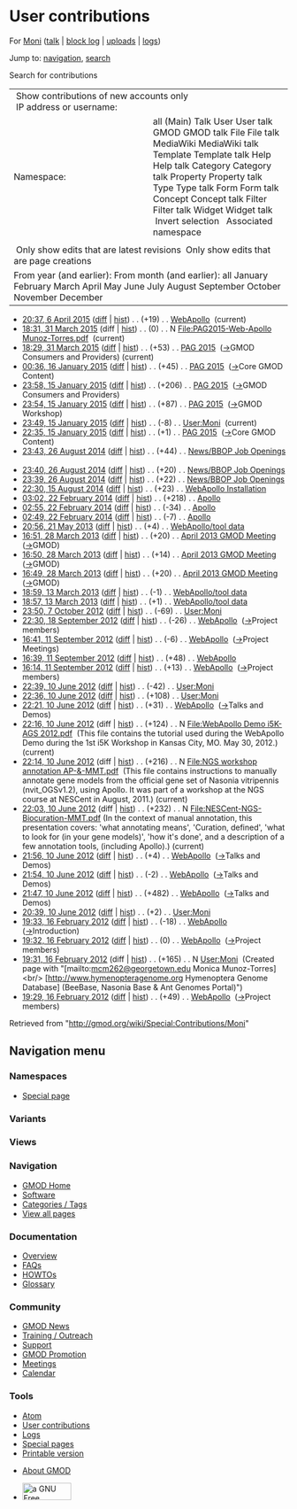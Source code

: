 <div id="mw-page-base" class="noprint">

</div>

<div id="mw-head-base" class="noprint">

</div>

<div id="content" class="mw-body" role="main">

<span id="top"></span>

<div id="mw-js-message" style="display:none;">

</div>



# <span dir="auto">User contributions</span>

<div id="bodyContent">

<div id="contentSub">

For [Moni](/wiki/User:Moni "User:Moni") (<a
href="/mediawiki/index.php?title=User_talk:Moni&amp;action=edit&amp;redlink=1"
class="new" title="User talk:Moni (page does not exist)">talk</a> \|
[block
log](/mediawiki/index.php?title=Special:Log/block&page=User%3AMoni "Special:Log/block")
\| [uploads](/wiki/Special:ListFiles/Moni "Special:ListFiles/Moni") \|
[logs](/wiki/Special:Log/Moni "Special:Log/Moni"))

</div>

<div id="jump-to-nav" class="mw-jump">

Jump to: [navigation](#mw-navigation), [search](#p-search)

</div>

<div id="mw-content-text">

Search for contributions

<table class="mw-contributions-table">
<colgroup>
<col style="width: 50%" />
<col style="width: 50%" />
</colgroup>
<tbody>
<tr class="odd">
<td colspan="2"> Show contributions of new accounts only<br />
 IP address or username:</td>
</tr>
<tr class="even">
<td class="mw-label">Namespace:</td>
<td>all (Main) Talk User User talk GMOD GMOD talk File File talk
MediaWiki MediaWiki talk Template Template talk Help Help talk Category
Category talk Property Property talk Type Type talk Form Form talk
Concept Concept talk Filter Filter talk Widget Widget talk  
 Invert selection 
 Associated namespace </td>
</tr>
<tr class="odd">
<td colspan="2"></td>
</tr>
<tr class="even">
<td colspan="2"> Only show edits that are latest revisions
 Only show edits that are page creations</td>
</tr>
<tr class="odd">
<td colspan="2">From year (and earlier): From month (and earlier): all
January February March April May June July August September October
November December</td>
</tr>
</tbody>
</table>

- <a href="/mediawiki/index.php?title=WebApollo&amp;oldid=26715"
  class="mw-changeslist-date" title="WebApollo">20:37, 6 April 2015</a>
  ([diff](/mediawiki/index.php?title=WebApollo&diff=prev&oldid=26715 "WebApollo")
  \|
  [hist](/mediawiki/index.php?title=WebApollo&action=history "WebApollo"))
  <span class="mw-changeslist-separator">. .</span>
  <span class="mw-plusminus-pos" dir="ltr"
  title="4,028 bytes after change">(+19)</span>‎
  <span class="mw-changeslist-separator">. .</span>
  <a href="/wiki/WebApollo" class="mw-contributions-title"
  title="WebApollo">WebApollo</a> ‎
  <span class="mw-uctop">(current)</span>
- <a
  href="/mediawiki/index.php?title=File:PAG2015-Web-Apollo_Munoz-Torres.pdf&amp;oldid=26708"
  class="mw-changeslist-date"
  title="File:PAG2015-Web-Apollo Munoz-Torres.pdf">18:31, 31 March
  2015</a> (diff \|
  [hist](/mediawiki/index.php?title=File:PAG2015-Web-Apollo_Munoz-Torres.pdf&action=history "File:PAG2015-Web-Apollo Munoz-Torres.pdf"))
  <span class="mw-changeslist-separator">. .</span>
  <span class="mw-plusminus-null" dir="ltr"
  title="0 bytes after change">(0)</span>‎
  <span class="mw-changeslist-separator">. .</span> N
  <a href="/wiki/File:PAG2015-Web-Apollo_Munoz-Torres.pdf"
  class="mw-contributions-title"
  title="File:PAG2015-Web-Apollo Munoz-Torres.pdf">File:PAG2015-Web-Apollo
  Munoz-Torres.pdf</a> ‎ <span class="mw-uctop">(current)</span>
- <a href="/mediawiki/index.php?title=PAG_2015&amp;oldid=26707"
  class="mw-changeslist-date" title="PAG 2015">18:29, 31 March 2015</a>
  ([diff](/mediawiki/index.php?title=PAG_2015&diff=prev&oldid=26707 "PAG 2015")
  \|
  [hist](/mediawiki/index.php?title=PAG_2015&action=history "PAG 2015"))
  <span class="mw-changeslist-separator">. .</span>
  <span class="mw-plusminus-pos" dir="ltr"
  title="19,069 bytes after change">(+53)</span>‎
  <span class="mw-changeslist-separator">. .</span>
  <a href="/wiki/PAG_2015" class="mw-contributions-title"
  title="PAG 2015">PAG 2015</a> ‎
  <span class="comment">([→](/wiki/PAG_2015#GMOD_Consumers_and_Providers "PAG 2015")‎<span dir="auto"><span class="autocomment">GMOD
  Consumers and Providers</span></span>)</span>
  <span class="mw-uctop">(current)</span>
- <a href="/mediawiki/index.php?title=PAG_2015&amp;oldid=26364"
  class="mw-changeslist-date" title="PAG 2015">00:36, 16 January 2015</a>
  ([diff](/mediawiki/index.php?title=PAG_2015&diff=prev&oldid=26364 "PAG 2015")
  \|
  [hist](/mediawiki/index.php?title=PAG_2015&action=history "PAG 2015"))
  <span class="mw-changeslist-separator">. .</span>
  <span class="mw-plusminus-pos" dir="ltr"
  title="16,844 bytes after change">(+45)</span>‎
  <span class="mw-changeslist-separator">. .</span>
  <a href="/wiki/PAG_2015" class="mw-contributions-title"
  title="PAG 2015">PAG 2015</a> ‎
  <span class="comment">([→](/wiki/PAG_2015#Core_GMOD_Content "PAG 2015")‎<span dir="auto"><span class="autocomment">Core
  GMOD Content</span></span>)</span>
- <a href="/mediawiki/index.php?title=PAG_2015&amp;oldid=26363"
  class="mw-changeslist-date" title="PAG 2015">23:58, 15 January 2015</a>
  ([diff](/mediawiki/index.php?title=PAG_2015&diff=prev&oldid=26363 "PAG 2015")
  \|
  [hist](/mediawiki/index.php?title=PAG_2015&action=history "PAG 2015"))
  <span class="mw-changeslist-separator">. .</span>
  <span class="mw-plusminus-pos" dir="ltr"
  title="16,799 bytes after change">(+206)</span>‎
  <span class="mw-changeslist-separator">. .</span>
  <a href="/wiki/PAG_2015" class="mw-contributions-title"
  title="PAG 2015">PAG 2015</a> ‎
  <span class="comment">([→](/wiki/PAG_2015#GMOD_Consumers_and_Providers "PAG 2015")‎<span dir="auto"><span class="autocomment">GMOD
  Consumers and Providers</span></span>)</span>
- <a href="/mediawiki/index.php?title=PAG_2015&amp;oldid=26362"
  class="mw-changeslist-date" title="PAG 2015">23:54, 15 January 2015</a>
  ([diff](/mediawiki/index.php?title=PAG_2015&diff=prev&oldid=26362 "PAG 2015")
  \|
  [hist](/mediawiki/index.php?title=PAG_2015&action=history "PAG 2015"))
  <span class="mw-changeslist-separator">. .</span>
  <span class="mw-plusminus-pos" dir="ltr"
  title="16,593 bytes after change">(+87)</span>‎
  <span class="mw-changeslist-separator">. .</span>
  <a href="/wiki/PAG_2015" class="mw-contributions-title"
  title="PAG 2015">PAG 2015</a> ‎
  <span class="comment">([→](/wiki/PAG_2015#GMOD_Workshop "PAG 2015")‎<span dir="auto"><span class="autocomment">GMOD
  Workshop</span></span>)</span>
- <a href="/mediawiki/index.php?title=User:Moni&amp;oldid=26361"
  class="mw-changeslist-date" title="User:Moni">23:49, 15 January 2015</a>
  ([diff](/mediawiki/index.php?title=User:Moni&diff=prev&oldid=26361 "User:Moni")
  \|
  [hist](/mediawiki/index.php?title=User:Moni&action=history "User:Moni"))
  <span class="mw-changeslist-separator">. .</span>
  <span class="mw-plusminus-neg" dir="ltr"
  title="156 bytes after change">(-8)</span>‎
  <span class="mw-changeslist-separator">. .</span>
  <a href="/wiki/User:Moni" class="mw-contributions-title"
  title="User:Moni">User:Moni</a> ‎
  <span class="mw-uctop">(current)</span>
- <a href="/mediawiki/index.php?title=PAG_2015&amp;oldid=26360"
  class="mw-changeslist-date" title="PAG 2015">22:35, 15 January 2015</a>
  ([diff](/mediawiki/index.php?title=PAG_2015&diff=prev&oldid=26360 "PAG 2015")
  \|
  [hist](/mediawiki/index.php?title=PAG_2015&action=history "PAG 2015"))
  <span class="mw-changeslist-separator">. .</span>
  <span class="mw-plusminus-pos" dir="ltr"
  title="16,506 bytes after change">(+1)</span>‎
  <span class="mw-changeslist-separator">. .</span>
  <a href="/wiki/PAG_2015" class="mw-contributions-title"
  title="PAG 2015">PAG 2015</a> ‎
  <span class="comment">([→](/wiki/PAG_2015#Core_GMOD_Content "PAG 2015")‎<span dir="auto"><span class="autocomment">Core
  GMOD Content</span></span>)</span>
- <a
  href="/mediawiki/index.php?title=News/BBOP_Job_Openings&amp;oldid=26025"
  class="mw-changeslist-date" title="News/BBOP Job Openings">23:43, 26
  August 2014</a>
  ([diff](/mediawiki/index.php?title=News/BBOP_Job_Openings&diff=prev&oldid=26025 "News/BBOP Job Openings")
  \|
  [hist](/mediawiki/index.php?title=News/BBOP_Job_Openings&action=history "News/BBOP Job Openings"))
  <span class="mw-changeslist-separator">. .</span>
  <span class="mw-plusminus-pos" dir="ltr"
  title="10,271 bytes after change">(+44)</span>‎
  <span class="mw-changeslist-separator">. .</span>
  <a href="/wiki/News/BBOP_Job_Openings" class="mw-contributions-title"
  title="News/BBOP Job Openings">News/BBOP Job Openings</a> ‎
- <a
  href="/mediawiki/index.php?title=News/BBOP_Job_Openings&amp;oldid=26024"
  class="mw-changeslist-date" title="News/BBOP Job Openings">23:40, 26
  August 2014</a>
  ([diff](/mediawiki/index.php?title=News/BBOP_Job_Openings&diff=prev&oldid=26024 "News/BBOP Job Openings")
  \|
  [hist](/mediawiki/index.php?title=News/BBOP_Job_Openings&action=history "News/BBOP Job Openings"))
  <span class="mw-changeslist-separator">. .</span>
  <span class="mw-plusminus-pos" dir="ltr"
  title="10,227 bytes after change">(+20)</span>‎
  <span class="mw-changeslist-separator">. .</span>
  <a href="/wiki/News/BBOP_Job_Openings" class="mw-contributions-title"
  title="News/BBOP Job Openings">News/BBOP Job Openings</a> ‎
- <a
  href="/mediawiki/index.php?title=News/BBOP_Job_Openings&amp;oldid=26023"
  class="mw-changeslist-date" title="News/BBOP Job Openings">23:39, 26
  August 2014</a>
  ([diff](/mediawiki/index.php?title=News/BBOP_Job_Openings&diff=prev&oldid=26023 "News/BBOP Job Openings")
  \|
  [hist](/mediawiki/index.php?title=News/BBOP_Job_Openings&action=history "News/BBOP Job Openings"))
  <span class="mw-changeslist-separator">. .</span>
  <span class="mw-plusminus-pos" dir="ltr"
  title="10,207 bytes after change">(+22)</span>‎
  <span class="mw-changeslist-separator">. .</span>
  <a href="/wiki/News/BBOP_Job_Openings" class="mw-contributions-title"
  title="News/BBOP Job Openings">News/BBOP Job Openings</a> ‎
- <a
  href="/mediawiki/index.php?title=WebApollo_Installation&amp;oldid=26021"
  class="mw-changeslist-date" title="WebApollo Installation">22:30, 15
  August 2014</a>
  ([diff](/mediawiki/index.php?title=WebApollo_Installation&diff=prev&oldid=26021 "WebApollo Installation")
  \|
  [hist](/mediawiki/index.php?title=WebApollo_Installation&action=history "WebApollo Installation"))
  <span class="mw-changeslist-separator">. .</span>
  <span class="mw-plusminus-pos" dir="ltr"
  title="89,306 bytes after change">(+23)</span>‎
  <span class="mw-changeslist-separator">. .</span>
  <a href="/wiki/WebApollo_Installation" class="mw-contributions-title"
  title="WebApollo Installation">WebApollo Installation</a> ‎
- <a href="/mediawiki/index.php?title=Apollo&amp;oldid=25532"
  class="mw-changeslist-date" title="Apollo">03:02, 22 February 2014</a>
  ([diff](/mediawiki/index.php?title=Apollo&diff=prev&oldid=25532 "Apollo")
  \| [hist](/mediawiki/index.php?title=Apollo&action=history "Apollo"))
  <span class="mw-changeslist-separator">. .</span>
  <span class="mw-plusminus-pos" dir="ltr"
  title="4,633 bytes after change">(+218)</span>‎
  <span class="mw-changeslist-separator">. .</span>
  <a href="/wiki/Apollo" class="mw-contributions-title"
  title="Apollo">Apollo</a> ‎
- <a href="/mediawiki/index.php?title=Apollo&amp;oldid=25531"
  class="mw-changeslist-date" title="Apollo">02:55, 22 February 2014</a>
  ([diff](/mediawiki/index.php?title=Apollo&diff=prev&oldid=25531 "Apollo")
  \| [hist](/mediawiki/index.php?title=Apollo&action=history "Apollo"))
  <span class="mw-changeslist-separator">. .</span>
  <span class="mw-plusminus-neg" dir="ltr"
  title="4,415 bytes after change">(-34)</span>‎
  <span class="mw-changeslist-separator">. .</span>
  <a href="/wiki/Apollo" class="mw-contributions-title"
  title="Apollo">Apollo</a> ‎
- <a href="/mediawiki/index.php?title=Apollo&amp;oldid=25530"
  class="mw-changeslist-date" title="Apollo">02:49, 22 February 2014</a>
  ([diff](/mediawiki/index.php?title=Apollo&diff=prev&oldid=25530 "Apollo")
  \| [hist](/mediawiki/index.php?title=Apollo&action=history "Apollo"))
  <span class="mw-changeslist-separator">. .</span>
  <span class="mw-plusminus-neg" dir="ltr"
  title="4,449 bytes after change">(-7)</span>‎
  <span class="mw-changeslist-separator">. .</span>
  <a href="/wiki/Apollo" class="mw-contributions-title"
  title="Apollo">Apollo</a> ‎
- <a href="/mediawiki/index.php?title=WebApollo/tool_data&amp;oldid=23589"
  class="mw-changeslist-date" title="WebApollo/tool data">20:56, 21 May
  2013</a>
  ([diff](/mediawiki/index.php?title=WebApollo/tool_data&diff=prev&oldid=23589 "WebApollo/tool data")
  \|
  [hist](/mediawiki/index.php?title=WebApollo/tool_data&action=history "WebApollo/tool data"))
  <span class="mw-changeslist-separator">. .</span>
  <span class="mw-plusminus-pos" dir="ltr"
  title="4,767 bytes after change">(+4)</span>‎
  <span class="mw-changeslist-separator">. .</span>
  <a href="/wiki/WebApollo/tool_data" class="mw-contributions-title"
  title="WebApollo/tool data">WebApollo/tool data</a> ‎
- <a
  href="/mediawiki/index.php?title=April_2013_GMOD_Meeting&amp;oldid=23304"
  class="mw-changeslist-date" title="April 2013 GMOD Meeting">16:51, 28
  March 2013</a>
  ([diff](/mediawiki/index.php?title=April_2013_GMOD_Meeting&diff=prev&oldid=23304 "April 2013 GMOD Meeting")
  \|
  [hist](/mediawiki/index.php?title=April_2013_GMOD_Meeting&action=history "April 2013 GMOD Meeting"))
  <span class="mw-changeslist-separator">. .</span>
  <span class="mw-plusminus-pos" dir="ltr"
  title="4,741 bytes after change">(+20)</span>‎
  <span class="mw-changeslist-separator">. .</span>
  <a href="/wiki/April_2013_GMOD_Meeting" class="mw-contributions-title"
  title="April 2013 GMOD Meeting">April 2013 GMOD Meeting</a> ‎
  <span class="comment">([→](/wiki/April_2013_GMOD_Meeting#GMOD "April 2013 GMOD Meeting")‎<span dir="auto"><span class="autocomment">GMOD</span></span>)</span>
- <a
  href="/mediawiki/index.php?title=April_2013_GMOD_Meeting&amp;oldid=23303"
  class="mw-changeslist-date" title="April 2013 GMOD Meeting">16:50, 28
  March 2013</a>
  ([diff](/mediawiki/index.php?title=April_2013_GMOD_Meeting&diff=prev&oldid=23303 "April 2013 GMOD Meeting")
  \|
  [hist](/mediawiki/index.php?title=April_2013_GMOD_Meeting&action=history "April 2013 GMOD Meeting"))
  <span class="mw-changeslist-separator">. .</span>
  <span class="mw-plusminus-pos" dir="ltr"
  title="4,721 bytes after change">(+14)</span>‎
  <span class="mw-changeslist-separator">. .</span>
  <a href="/wiki/April_2013_GMOD_Meeting" class="mw-contributions-title"
  title="April 2013 GMOD Meeting">April 2013 GMOD Meeting</a> ‎
  <span class="comment">([→](/wiki/April_2013_GMOD_Meeting#GMOD "April 2013 GMOD Meeting")‎<span dir="auto"><span class="autocomment">GMOD</span></span>)</span>
- <a
  href="/mediawiki/index.php?title=April_2013_GMOD_Meeting&amp;oldid=23302"
  class="mw-changeslist-date" title="April 2013 GMOD Meeting">16:49, 28
  March 2013</a>
  ([diff](/mediawiki/index.php?title=April_2013_GMOD_Meeting&diff=prev&oldid=23302 "April 2013 GMOD Meeting")
  \|
  [hist](/mediawiki/index.php?title=April_2013_GMOD_Meeting&action=history "April 2013 GMOD Meeting"))
  <span class="mw-changeslist-separator">. .</span>
  <span class="mw-plusminus-pos" dir="ltr"
  title="4,707 bytes after change">(+20)</span>‎
  <span class="mw-changeslist-separator">. .</span>
  <a href="/wiki/April_2013_GMOD_Meeting" class="mw-contributions-title"
  title="April 2013 GMOD Meeting">April 2013 GMOD Meeting</a> ‎
  <span class="comment">([→](/wiki/April_2013_GMOD_Meeting#GMOD "April 2013 GMOD Meeting")‎<span dir="auto"><span class="autocomment">GMOD</span></span>)</span>
- <a href="/mediawiki/index.php?title=WebApollo/tool_data&amp;oldid=23250"
  class="mw-changeslist-date" title="WebApollo/tool data">18:59, 13 March
  2013</a>
  ([diff](/mediawiki/index.php?title=WebApollo/tool_data&diff=prev&oldid=23250 "WebApollo/tool data")
  \|
  [hist](/mediawiki/index.php?title=WebApollo/tool_data&action=history "WebApollo/tool data"))
  <span class="mw-changeslist-separator">. .</span>
  <span class="mw-plusminus-neg" dir="ltr"
  title="6,675 bytes after change">(-1)</span>‎
  <span class="mw-changeslist-separator">. .</span>
  <a href="/wiki/WebApollo/tool_data" class="mw-contributions-title"
  title="WebApollo/tool data">WebApollo/tool data</a> ‎
- <a href="/mediawiki/index.php?title=WebApollo/tool_data&amp;oldid=23248"
  class="mw-changeslist-date" title="WebApollo/tool data">18:57, 13 March
  2013</a>
  ([diff](/mediawiki/index.php?title=WebApollo/tool_data&diff=prev&oldid=23248 "WebApollo/tool data")
  \|
  [hist](/mediawiki/index.php?title=WebApollo/tool_data&action=history "WebApollo/tool data"))
  <span class="mw-changeslist-separator">. .</span>
  <span class="mw-plusminus-pos" dir="ltr"
  title="6,676 bytes after change">(+1)</span>‎
  <span class="mw-changeslist-separator">. .</span>
  <a href="/wiki/WebApollo/tool_data" class="mw-contributions-title"
  title="WebApollo/tool data">WebApollo/tool data</a> ‎
- <a href="/mediawiki/index.php?title=User:Moni&amp;oldid=21950"
  class="mw-changeslist-date" title="User:Moni">23:50, 7 October 2012</a>
  ([diff](/mediawiki/index.php?title=User:Moni&diff=prev&oldid=21950 "User:Moni")
  \|
  [hist](/mediawiki/index.php?title=User:Moni&action=history "User:Moni"))
  <span class="mw-changeslist-separator">. .</span>
  <span class="mw-plusminus-neg" dir="ltr"
  title="164 bytes after change">(-69)</span>‎
  <span class="mw-changeslist-separator">. .</span>
  <a href="/wiki/User:Moni" class="mw-contributions-title"
  title="User:Moni">User:Moni</a> ‎
- <a href="/mediawiki/index.php?title=WebApollo&amp;oldid=21768"
  class="mw-changeslist-date" title="WebApollo">22:30, 18 September
  2012</a>
  ([diff](/mediawiki/index.php?title=WebApollo&diff=prev&oldid=21768 "WebApollo")
  \|
  [hist](/mediawiki/index.php?title=WebApollo&action=history "WebApollo"))
  <span class="mw-changeslist-separator">. .</span>
  <span class="mw-plusminus-neg" dir="ltr"
  title="4,882 bytes after change">(-26)</span>‎
  <span class="mw-changeslist-separator">. .</span>
  <a href="/wiki/WebApollo" class="mw-contributions-title"
  title="WebApollo">WebApollo</a> ‎
  <span class="comment">([→](/wiki/WebApollo#Project_members "WebApollo")‎<span dir="auto"><span class="autocomment">Project
  members</span></span>)</span>
- <a href="/mediawiki/index.php?title=WebApollo&amp;oldid=21637"
  class="mw-changeslist-date" title="WebApollo">16:41, 11 September
  2012</a>
  ([diff](/mediawiki/index.php?title=WebApollo&diff=prev&oldid=21637 "WebApollo")
  \|
  [hist](/mediawiki/index.php?title=WebApollo&action=history "WebApollo"))
  <span class="mw-changeslist-separator">. .</span>
  <span class="mw-plusminus-neg" dir="ltr"
  title="4,757 bytes after change">(-6)</span>‎
  <span class="mw-changeslist-separator">. .</span>
  <a href="/wiki/WebApollo" class="mw-contributions-title"
  title="WebApollo">WebApollo</a> ‎
  <span class="comment">([→](/wiki/WebApollo#Project_Meetings "WebApollo")‎<span dir="auto"><span class="autocomment">Project
  Meetings</span></span>)</span>
- <a href="/mediawiki/index.php?title=WebApollo&amp;oldid=21636"
  class="mw-changeslist-date" title="WebApollo">16:39, 11 September
  2012</a>
  ([diff](/mediawiki/index.php?title=WebApollo&diff=prev&oldid=21636 "WebApollo")
  \|
  [hist](/mediawiki/index.php?title=WebApollo&action=history "WebApollo"))
  <span class="mw-changeslist-separator">. .</span>
  <span class="mw-plusminus-pos" dir="ltr"
  title="4,763 bytes after change">(+48)</span>‎
  <span class="mw-changeslist-separator">. .</span>
  <a href="/wiki/WebApollo" class="mw-contributions-title"
  title="WebApollo">WebApollo</a> ‎
- <a href="/mediawiki/index.php?title=WebApollo&amp;oldid=21635"
  class="mw-changeslist-date" title="WebApollo">16:14, 11 September
  2012</a>
  ([diff](/mediawiki/index.php?title=WebApollo&diff=prev&oldid=21635 "WebApollo")
  \|
  [hist](/mediawiki/index.php?title=WebApollo&action=history "WebApollo"))
  <span class="mw-changeslist-separator">. .</span>
  <span class="mw-plusminus-pos" dir="ltr"
  title="4,715 bytes after change">(+13)</span>‎
  <span class="mw-changeslist-separator">. .</span>
  <a href="/wiki/WebApollo" class="mw-contributions-title"
  title="WebApollo">WebApollo</a> ‎
  <span class="comment">([→](/wiki/WebApollo#Project_members "WebApollo")‎<span dir="auto"><span class="autocomment">Project
  members</span></span>)</span>
- <a href="/mediawiki/index.php?title=User:Moni&amp;oldid=20634"
  class="mw-changeslist-date" title="User:Moni">22:39, 10 June 2012</a>
  ([diff](/mediawiki/index.php?title=User:Moni&diff=prev&oldid=20634 "User:Moni")
  \|
  [hist](/mediawiki/index.php?title=User:Moni&action=history "User:Moni"))
  <span class="mw-changeslist-separator">. .</span>
  <span class="mw-plusminus-neg" dir="ltr"
  title="233 bytes after change">(-42)</span>‎
  <span class="mw-changeslist-separator">. .</span>
  <a href="/wiki/User:Moni" class="mw-contributions-title"
  title="User:Moni">User:Moni</a> ‎
- <a href="/mediawiki/index.php?title=User:Moni&amp;oldid=20633"
  class="mw-changeslist-date" title="User:Moni">22:36, 10 June 2012</a>
  ([diff](/mediawiki/index.php?title=User:Moni&diff=prev&oldid=20633 "User:Moni")
  \|
  [hist](/mediawiki/index.php?title=User:Moni&action=history "User:Moni"))
  <span class="mw-changeslist-separator">. .</span>
  <span class="mw-plusminus-pos" dir="ltr"
  title="275 bytes after change">(+108)</span>‎
  <span class="mw-changeslist-separator">. .</span>
  <a href="/wiki/User:Moni" class="mw-contributions-title"
  title="User:Moni">User:Moni</a> ‎
- <a href="/mediawiki/index.php?title=WebApollo&amp;oldid=20632"
  class="mw-changeslist-date" title="WebApollo">22:21, 10 June 2012</a>
  ([diff](/mediawiki/index.php?title=WebApollo&diff=prev&oldid=20632 "WebApollo")
  \|
  [hist](/mediawiki/index.php?title=WebApollo&action=history "WebApollo"))
  <span class="mw-changeslist-separator">. .</span>
  <span class="mw-plusminus-pos" dir="ltr"
  title="4,708 bytes after change">(+31)</span>‎
  <span class="mw-changeslist-separator">. .</span>
  <a href="/wiki/WebApollo" class="mw-contributions-title"
  title="WebApollo">WebApollo</a> ‎
  <span class="comment">([→](/wiki/WebApollo#Talks_and_Demos "WebApollo")‎<span dir="auto"><span class="autocomment">Talks
  and Demos</span></span>)</span>
- <a
  href="/mediawiki/index.php?title=File:WebApollo_Demo_i5K-AGS_2012.pdf&amp;oldid=20631"
  class="mw-changeslist-date"
  title="File:WebApollo Demo i5K-AGS 2012.pdf">22:16, 10 June 2012</a>
  (diff \|
  [hist](/mediawiki/index.php?title=File:WebApollo_Demo_i5K-AGS_2012.pdf&action=history "File:WebApollo Demo i5K-AGS 2012.pdf"))
  <span class="mw-changeslist-separator">. .</span>
  <span class="mw-plusminus-pos" dir="ltr"
  title="124 bytes after change">(+124)</span>‎
  <span class="mw-changeslist-separator">. .</span> N
  <a href="/wiki/File:WebApollo_Demo_i5K-AGS_2012.pdf"
  class="mw-contributions-title"
  title="File:WebApollo Demo i5K-AGS 2012.pdf">File:WebApollo Demo i5K-AGS
  2012.pdf</a> ‎ <span class="comment">(This file contains the tutorial
  used during the WebApollo Demo during the 1st i5K Workshop in Kansas
  City, MO. May 30, 2012.)</span>
  <span class="mw-uctop">(current)</span>
- <a
  href="/mediawiki/index.php?title=File:NGS_workshop_annotation_AP-%26-MMT.pdf&amp;oldid=20630"
  class="mw-changeslist-date"
  title="File:NGS workshop annotation AP-&amp;-MMT.pdf">22:14, 10 June
  2012</a> (diff \|
  [hist](/mediawiki/index.php?title=File:NGS_workshop_annotation_AP-%26-MMT.pdf&action=history "File:NGS workshop annotation AP-&-MMT.pdf"))
  <span class="mw-changeslist-separator">. .</span>
  <span class="mw-plusminus-pos" dir="ltr"
  title="216 bytes after change">(+216)</span>‎
  <span class="mw-changeslist-separator">. .</span> N
  <a href="/wiki/File:NGS_workshop_annotation_AP-%26-MMT.pdf"
  class="mw-contributions-title"
  title="File:NGS workshop annotation AP-&amp;-MMT.pdf">File:NGS workshop
  annotation AP-&amp;-MMT.pdf</a> ‎ <span class="comment">(This file
  contains instructions to manually annotate gene models from the
  official gene set of Nasonia vitripennis (nvit_OGSv1.2), using Apollo.
  It was part of a workshop at the NGS course at NESCent in August,
  2011.)</span> <span class="mw-uctop">(current)</span>
- <a
  href="/mediawiki/index.php?title=File:NESCent-NGS-Biocuration-MMT.pdf&amp;oldid=20629"
  class="mw-changeslist-date"
  title="File:NESCent-NGS-Biocuration-MMT.pdf">22:03, 10 June 2012</a>
  (diff \|
  [hist](/mediawiki/index.php?title=File:NESCent-NGS-Biocuration-MMT.pdf&action=history "File:NESCent-NGS-Biocuration-MMT.pdf"))
  <span class="mw-changeslist-separator">. .</span>
  <span class="mw-plusminus-pos" dir="ltr"
  title="232 bytes after change">(+232)</span>‎
  <span class="mw-changeslist-separator">. .</span> N
  <a href="/wiki/File:NESCent-NGS-Biocuration-MMT.pdf"
  class="mw-contributions-title"
  title="File:NESCent-NGS-Biocuration-MMT.pdf">File:NESCent-NGS-Biocuration-MMT.pdf</a>
  ‎ <span class="comment">(In the context of manual annotation, this
  presentation covers: 'what annotating means', 'Curation, defined',
  'what to look for (in your gene models)', 'how it's done', and a
  description of a few annotation tools, (including Apollo).)</span>
  <span class="mw-uctop">(current)</span>
- <a href="/mediawiki/index.php?title=WebApollo&amp;oldid=20628"
  class="mw-changeslist-date" title="WebApollo">21:56, 10 June 2012</a>
  ([diff](/mediawiki/index.php?title=WebApollo&diff=prev&oldid=20628 "WebApollo")
  \|
  [hist](/mediawiki/index.php?title=WebApollo&action=history "WebApollo"))
  <span class="mw-changeslist-separator">. .</span>
  <span class="mw-plusminus-pos" dir="ltr"
  title="4,677 bytes after change">(+4)</span>‎
  <span class="mw-changeslist-separator">. .</span>
  <a href="/wiki/WebApollo" class="mw-contributions-title"
  title="WebApollo">WebApollo</a> ‎
  <span class="comment">([→](/wiki/WebApollo#Talks_and_Demos "WebApollo")‎<span dir="auto"><span class="autocomment">Talks
  and Demos</span></span>)</span>
- <a href="/mediawiki/index.php?title=WebApollo&amp;oldid=20627"
  class="mw-changeslist-date" title="WebApollo">21:54, 10 June 2012</a>
  ([diff](/mediawiki/index.php?title=WebApollo&diff=prev&oldid=20627 "WebApollo")
  \|
  [hist](/mediawiki/index.php?title=WebApollo&action=history "WebApollo"))
  <span class="mw-changeslist-separator">. .</span>
  <span class="mw-plusminus-neg" dir="ltr"
  title="4,673 bytes after change">(-2)</span>‎
  <span class="mw-changeslist-separator">. .</span>
  <a href="/wiki/WebApollo" class="mw-contributions-title"
  title="WebApollo">WebApollo</a> ‎
  <span class="comment">([→](/wiki/WebApollo#Talks_and_Demos "WebApollo")‎<span dir="auto"><span class="autocomment">Talks
  and Demos</span></span>)</span>
- <a href="/mediawiki/index.php?title=WebApollo&amp;oldid=20626"
  class="mw-changeslist-date" title="WebApollo">21:47, 10 June 2012</a>
  ([diff](/mediawiki/index.php?title=WebApollo&diff=prev&oldid=20626 "WebApollo")
  \|
  [hist](/mediawiki/index.php?title=WebApollo&action=history "WebApollo"))
  <span class="mw-changeslist-separator">. .</span>
  <span class="mw-plusminus-pos" dir="ltr"
  title="4,675 bytes after change">(+482)</span>‎
  <span class="mw-changeslist-separator">. .</span>
  <a href="/wiki/WebApollo" class="mw-contributions-title"
  title="WebApollo">WebApollo</a> ‎
  <span class="comment">([→](/wiki/WebApollo#Talks_and_Demos "WebApollo")‎<span dir="auto"><span class="autocomment">Talks
  and Demos</span></span>)</span>
- <a href="/mediawiki/index.php?title=User:Moni&amp;oldid=20625"
  class="mw-changeslist-date" title="User:Moni">20:39, 10 June 2012</a>
  ([diff](/mediawiki/index.php?title=User:Moni&diff=prev&oldid=20625 "User:Moni")
  \|
  [hist](/mediawiki/index.php?title=User:Moni&action=history "User:Moni"))
  <span class="mw-changeslist-separator">. .</span>
  <span class="mw-plusminus-pos" dir="ltr"
  title="167 bytes after change">(+2)</span>‎
  <span class="mw-changeslist-separator">. .</span>
  <a href="/wiki/User:Moni" class="mw-contributions-title"
  title="User:Moni">User:Moni</a> ‎
- <a href="/mediawiki/index.php?title=WebApollo&amp;oldid=19744"
  class="mw-changeslist-date" title="WebApollo">19:33, 16 February
  2012</a>
  ([diff](/mediawiki/index.php?title=WebApollo&diff=prev&oldid=19744 "WebApollo")
  \|
  [hist](/mediawiki/index.php?title=WebApollo&action=history "WebApollo"))
  <span class="mw-changeslist-separator">. .</span>
  <span class="mw-plusminus-neg" dir="ltr"
  title="3,191 bytes after change">(-18)</span>‎
  <span class="mw-changeslist-separator">. .</span>
  <a href="/wiki/WebApollo" class="mw-contributions-title"
  title="WebApollo">WebApollo</a> ‎
  <span class="comment">([→](/wiki/WebApollo#Introduction "WebApollo")‎<span dir="auto"><span class="autocomment">Introduction</span></span>)</span>
- <a href="/mediawiki/index.php?title=WebApollo&amp;oldid=19743"
  class="mw-changeslist-date" title="WebApollo">19:32, 16 February
  2012</a>
  ([diff](/mediawiki/index.php?title=WebApollo&diff=prev&oldid=19743 "WebApollo")
  \|
  [hist](/mediawiki/index.php?title=WebApollo&action=history "WebApollo"))
  <span class="mw-changeslist-separator">. .</span>
  <span class="mw-plusminus-null" dir="ltr"
  title="3,209 bytes after change">(0)</span>‎
  <span class="mw-changeslist-separator">. .</span>
  <a href="/wiki/WebApollo" class="mw-contributions-title"
  title="WebApollo">WebApollo</a> ‎
  <span class="comment">([→](/wiki/WebApollo#Project_members "WebApollo")‎<span dir="auto"><span class="autocomment">Project
  members</span></span>)</span>
- <a href="/mediawiki/index.php?title=User:Moni&amp;oldid=19742"
  class="mw-changeslist-date" title="User:Moni">19:31, 16 February
  2012</a> (diff \|
  [hist](/mediawiki/index.php?title=User:Moni&action=history "User:Moni"))
  <span class="mw-changeslist-separator">. .</span>
  <span class="mw-plusminus-pos" dir="ltr"
  title="165 bytes after change">(+165)</span>‎
  <span class="mw-changeslist-separator">. .</span> N
  <a href="/wiki/User:Moni" class="mw-contributions-title"
  title="User:Moni">User:Moni</a> ‎ <span class="comment">(Created page
  with "\[mailto:mcm262@georgetown.edu Monica Munoz-Torres\] \<br/\>
  \[http://www.hymenopteragenome.org Hymenoptera Genome Database\]
  (BeeBase, Nasonia Base & Ant Genomes Portal)")</span>
- <a href="/mediawiki/index.php?title=WebApollo&amp;oldid=19741"
  class="mw-changeslist-date" title="WebApollo">19:29, 16 February
  2012</a>
  ([diff](/mediawiki/index.php?title=WebApollo&diff=prev&oldid=19741 "WebApollo")
  \|
  [hist](/mediawiki/index.php?title=WebApollo&action=history "WebApollo"))
  <span class="mw-changeslist-separator">. .</span>
  <span class="mw-plusminus-pos" dir="ltr"
  title="3,209 bytes after change">(+49)</span>‎
  <span class="mw-changeslist-separator">. .</span>
  <a href="/wiki/WebApollo" class="mw-contributions-title"
  title="WebApollo">WebApollo</a> ‎
  <span class="comment">([→](/wiki/WebApollo#Project_members "WebApollo")‎<span dir="auto"><span class="autocomment">Project
  members</span></span>)</span>

</div>

<div class="printfooter">

Retrieved from "<http://gmod.org/wiki/Special:Contributions/Moni>"

</div>

<div id="catlinks" class="catlinks catlinks-allhidden">

</div>

<div class="visualClear">

</div>

</div>

</div>

<div id="mw-navigation">

## Navigation menu

<div id="mw-head">



<div id="left-navigation">

<div id="p-namespaces" class="vectorTabs" role="navigation"
aria-labelledby="p-namespaces-label">

### Namespaces

- <span id="ca-nstab-special">[Special
  page](/wiki/Special:Contributions/Moni "This is a special page, you cannot edit the page itself")</span>

</div>

<div id="p-variants" class="vectorMenu emptyPortlet" role="navigation"
aria-labelledby="p-variants-label">

### 

### Variants[](#)

<div class="menu">

</div>

</div>

</div>

<div id="right-navigation">

<div id="p-views" class="vectorTabs emptyPortlet" role="navigation"
aria-labelledby="p-views-label">

### Views

</div>



</div>



</div>

</div>

</div>

<div id="mw-panel">

<div id="p-logo" role="banner">

<a href="/wiki/Main_Page"
style="background-image: url(http://gmod.org/images/GMOD-cogs.png);"
title="Visit the main page"></a>

</div>

<div id="p-Navigation" class="portal" role="navigation"
aria-labelledby="p-Navigation-label">

### Navigation

<div class="body">

- <span id="n-GMOD-Home">[GMOD Home](/wiki/Main_Page)</span>
- <span id="n-Software">[Software](/wiki/GMOD_Components)</span>
- <span id="n-Categories-.2F-Tags">[Categories /
  Tags](/wiki/Categories)</span>
- <span id="n-View-all-pages">[View all
  pages](/wiki/Special:AllPages)</span>

</div>

</div>

<div id="p-Documentation" class="portal" role="navigation"
aria-labelledby="p-Documentation-label">

### Documentation

<div class="body">

- <span id="n-Overview">[Overview](/wiki/Overview)</span>
- <span id="n-FAQs">[FAQs](/wiki/Category:FAQ)</span>
- <span id="n-HOWTOs">[HOWTOs](/wiki/Category:HOWTO)</span>
- <span id="n-Glossary">[Glossary](/wiki/Glossary)</span>

</div>

</div>

<div id="p-Community" class="portal" role="navigation"
aria-labelledby="p-Community-label">

### Community

<div class="body">

- <span id="n-GMOD-News">[GMOD News](/wiki/GMOD_News)</span>
- <span id="n-Training-.2F-Outreach">[Training /
  Outreach](/wiki/Training_and_Outreach)</span>
- <span id="n-Support">[Support](/wiki/Support)</span>
- <span id="n-GMOD-Promotion">[GMOD
  Promotion](/wiki/GMOD_Promotion)</span>
- <span id="n-Meetings">[Meetings](/wiki/Meetings)</span>
- <span id="n-Calendar">[Calendar](/wiki/Calendar)</span>

</div>

</div>

<div id="p-tb" class="portal" role="navigation"
aria-labelledby="p-tb-label">

### Tools

<div class="body">

- <span id="feedlinks"><a
  href="http://gmod.org/mediawiki/index.php?title=Special:Contributions/Moni&amp;feed=atom"
  id="feed-atom" class="feedlink" rel="alternate"
  type="application/atom+xml" title="Atom feed for this page">Atom</a></span>
- <span id="t-contributions">[User
  contributions](/wiki/Special:Contributions/Moni "A list of contributions of this user")</span>
- <span id="t-log">[Logs](/wiki/Special:Log/Moni)</span>
- <span id="t-specialpages"><a href="/wiki/Special:SpecialPages" accesskey="q"
  title="A list of all special pages [q]">Special pages</a></span>
- <span id="t-print"><a
  href="/mediawiki/index.php?title=Special:Contributions/Moni&amp;printable=yes"
  rel="alternate" accesskey="p"
  title="Printable version of this page [p]">Printable version</a></span>

</div>

</div>

</div>

</div>

<div id="footer" role="contentinfo">

- <span id="footer-places-about">[About
  GMOD](/wiki/GMOD:About "GMOD:About")</span>

<!-- -->

- <span id="footer-copyrightico">[<img src="http://www.gnu.org/graphics/gfdl-logo-small.png" width="88"
  height="31" alt="a GNU Free Documentation License" />](http://www.gnu.org/licenses/fdl-1.3.html)</span>




</div>
